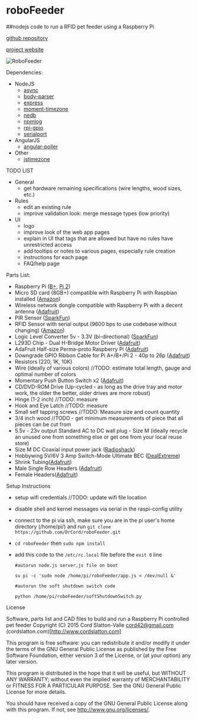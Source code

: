 # roboFeeder
##nodejs code to run a RFID pet feeder using a Raspberry Pi

[github repository](https://github.com/DrCord/roboFeeder)

[project website](http://robofeeder.cordslatton.com)

![RoboFeeder](http://robofeeder.cordslatton.com/wp-content/uploads/2015/04/IMG_20150408_065949-e1428503008805.jpg)

Dependencies:
* NodeJS
  * [async](https://github.com/caolan/async)
  * [body-parser](https://www.npmjs.com/package/body-parser)
  * [express](http://expressjs.com)
  * [moment-timezone](https://www.npmjs.com/package/moment-timezone)
  * [nedb](https://github.com/louischatriot/nedb)
  * [npmlog](https://github.com/npm/npmlog)
  * [rpi-gpio](https://www.npmjs.com/package/rpi-gpio)
  * [serialport](https://www.npmjs.com/package/serialport)
* AngularJS
  * [angular-poller](https://github.com/emmaguo/angular-poller)
* Other
  * [jstimezone](https://bitbucket.org/pellepim/jstimezonedetect/overview)

TODO LIST
* General
  * get hardware remaining specifications (wire lengths, wood sizes, etc.)
* Rules
  * edit an existing rule
  * improve validation look: merge message types (low priority)
* UI
  * logo
  * improve look of the web app pages
  * explain in UI that tags that are allowed but have no rules have unrestricted access
  * add tooltips or notes to various pages, especially rule creation
  * instructions for each page
  * FAQ/help page

Parts List:
* Raspberry Pi ([B+](http://www.adafruit.com/products/1914), [Pi 2](http://www.adafruit.com/products/2358))
* Micro SD card (8GB+) compatible with Raspberry Pi with Raspbian installed ([Amazon](http://www.amazon.com/s/?ie=UTF8&keywords=8gb+sd+mini))
* Wireless network dongle compatible with Raspberry Pi with a decent antenna ([Adafruit](http://www.adafruit.com/products/1012))
* PIR Sensor ([SparkFun](https://www.sparkfun.com/products/8630))
* RFID Sensor with serial output (9600 bps to use codebase without changing) ([Amazon](http://www.amazon.com/Anti-Jamming-Capability-HZ-1050-Module-Reader/dp/B00NJCB8NO))
* Logic Level Converter 5v - 3.3V (bi-directional) ([SparkFun](https://www.sparkfun.com/products/12009))
* L293D Chip - Dual H-Bridge Motor Driver ([Adafruit](https://www.adafruit.com/products/807))
* AdaFruit Half-size Perma-proto Raspberry Pi ([Adafruit](http://www.adafruit.com/products/1148))
* Downgrade GPIO Ribbon Cable for Pi A+/B+/Pi 2 - 40p to 26p ([Adafruit](https://www.adafruit.com/products/1986))
* Resistors (220, 1K, 10K)
* Wire (ideally of various colors) //TODO: estimate total length, gauge and optimal number of colors
* Momentary Push Button Switch x2 ([Adafruit](https://www.adafruit.com/products/1119))
* CD/DVD-ROM Drive (Up-cycled - as long as the drive tray and motor work, the older the better, older drives are more robust)
* Hinge (1-2 inch) //TODO: measure
* Hook and Eye Latch //TODO: measure
* Small self tapping screws //TODO: Measure size and count quantity
* 3/4 inch wood //TODO - get minimum measurements of piece that all pieces can be cut from
* 5.5v - 23v output Standard AC to DC wall plug - Size M (ideally recycle an unused one from something else or get one from your local reuse store)
* Size M DC Coaxial input power jack ([Radioshack](http://www.radioshack.com/size-m-panel-mount-coaxial-dc-power-jack/2741563.html))
* Hobbywing 5V/6V 3 Amp Switch-Mode Ultimate BEC ([DealExtreme](http://www.dx.com/p/hobbywing-5v-6v-3a-switch-mode-ultimate-bec-ubec-15149))
* Shrink Tubing([Adafruit](http://www.adafruit.com/products/1649))
* Male Single Row Headers ([Adafruit](http://www.adafruit.com/products/392))
* Female Headers([Adafruit](http://www.adafruit.com/products/598))

Setup Instructions
* setup wifi credentials //TODO: update wifi file location
* disable shell and kernel messages via serial in the raspi-config utility
* connect to the pi via ssh, make sure you are in the pi user's home directory (/home/pi/) and run `git clone https://github.com/DrCord/roboFeeder.git`
* `cd roboFeeder` then `sudo npm install`
* add this code to the `/etc/rc.local` file before the `exit 0` line

    `#autorun node.js server,js file on boot`
    
    `su pi -c 'sudo node /home/pi/roboFeeder/app.js < /dev/null &'`
    
    `#autorun the soft shutdown switch code`
    
    `python /home/pi/roboFeeder/softShutdownSwitch.py`

License

Software, parts list and CAD files to build and run a Raspberry Pi controlled pet feeder
Copyright (C) 2015  Cord Slatton-Valle 
cord42@gmail.com
(cordslatton.com)[http://www.cordslatton.com]

This program is free software: you can redistribute it and/or modify
it under the terms of the GNU General Public License as published by
the Free Software Foundation, either version 3 of the License, or
(at your option) any later version.

This program is distributed in the hope that it will be useful,
but WITHOUT ANY WARRANTY; without even the implied warranty of
MERCHANTABILITY or FITNESS FOR A PARTICULAR PURPOSE.  See the
GNU General Public License for more details.

You should have received a copy of the GNU General Public License
along with this program.  If not, see <http://www.gnu.org/licenses/>.
